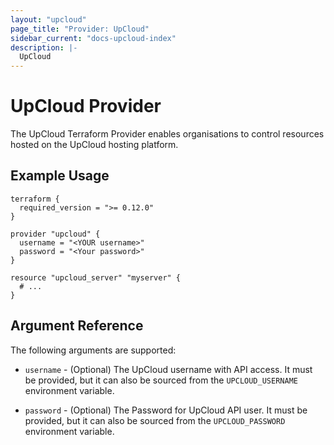 ```yaml
---
layout: "upcloud"
page_title: "Provider: UpCloud"
sidebar_current: "docs-upcloud-index"
description: |-
  UpCloud
---
```


# UpCloud Provider

The UpCloud Terraform Provider enables organisations to control resources hosted on the UpCloud hosting platform. 

## Example Usage

```hcl
terraform {
  required_version = ">= 0.12.0"
}

provider "upcloud" {
  username = "<YOUR username>"
  password = "<Your password>"
}

resource "upcloud_server" "myserver" {
  # ...
}
```

## Argument Reference

The following arguments are supported:

* `username` - (Optional) The UpCloud username with API access. It must be provided, but
  it can also be sourced from the `UPCLOUD_USERNAME` environment variable.

* `password` - (Optional) The Password for UpCloud API user. It must be provided, but
  it can also be sourced from the `UPCLOUD_PASSWORD` environment variable.